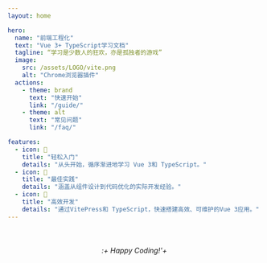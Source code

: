 ```yaml
---
layout: home

hero:
  name: "前端工程化"
  text: "Vue 3+ TypeScript学习文档"
  tagline: “学习是少数人的狂欢，亦是孤独者的游戏”
  image:
    src: /assets/LOGO/vite.png
    alt: "Chrome浏览器插件"
  actions:
    - theme: brand
      text: "快速开始"
      link: "/guide/"
    - theme: alt
      text: "常见问题"
      link: "/faq/"

features:
  - icon: 🍂
    title: "轻松入门"
    details: "从头开始，循序渐进地学习 Vue 3和 TypeScript。"
  - icon: 🌲
    title: "最佳实践"
    details: "涵盖从组件设计到代码优化的实际开发经验。"
  - icon: 🌝
    title: "高效开发"
    details: "通过VitePress和 TypeScript，快速搭建高效、可维护的Vue 3应用。"
---
```


<div style="text-align: center; margin-top:50px;">
  <em>:+ Happy Coding!'+</em>
</div>
